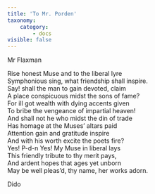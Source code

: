 ```yaml
---
title: 'To Mr. Porden'
taxonomy:
    category:
        - docs
visible: false
---
```


<div class="author">Mr Flaxman</div>

Rise honest Muse and to the liberal lyre  
Symphonious sing, what friendship shall inspire.  
Say! shall the man to gain devoted, claim  
A place conspicuous midst the sons of fame?  
For ill got wealth with dying accents given  
To bribe the vengeance of impartial heaven!  
And shall not he who midst the din of trade  
Has homage at the Muses’ altars paid  
Attention gain and gratitude inspire  
And with his worth excite the poets fire?  
Yes! P-d-n Yes! My Muse in liberal lays  
This friendly tribute to thy merit pays,  
And ardent hopes that ages yet unborn  
May be well pleas’d, thy name, her works adorn.  
  
Dido